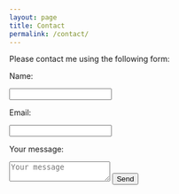 ```yaml
---
layout: page
title: Contact
permalink: /contact/
---
```


Please contact me using the following form:

<form action="//formspree.io/rwinters2007@gmail.com" method="POST">
    <p>Name: </p><input type="text" name="name"><br />
    <p>Email: </p><input type="email" name="email"><br />
    <p>Your message: </p><textarea placeholder="Your message"></textarea>
    <input type="submit" value="Send">
</form>
<!---
<>[Rdub2](http://rdub2.github.io/practicalmachinelearning)
-->

